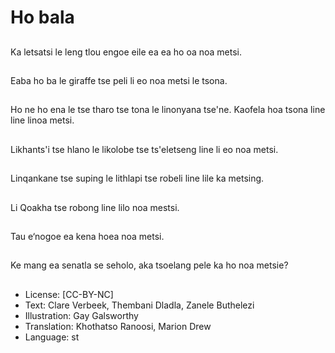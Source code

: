 # Ho bala

##
Ka letsatsi le leng tlou
engoe eile ea ea ho oa
noa metsi.

##
Eaba ho ba le giraffe
tse peli li eo noa metsi
le tsona.

##
Ho ne ho ena le tse
tharo tse tona le
linonyana tse'ne.
Kaofela hoa tsona line
line linoa metsi.

##
Likhants'i tse hlano le
likolobe tse ts'eletseng
line li eo noa metsi.

##
Linqankane tse suping
le lithlapi tse robeli line
lile ka metsing.

##
Li Qoakha tse robong
line lilo noa mestsi.

##
Tau e‘nogoe ea kena
hoea noa metsi.

##
Ke mang ea senatla se
seholo, aka tsoelang
pele ka ho noa metsie?

##
* License: [CC-BY-NC]
* Text: Clare Verbeek, Thembani Dladla, Zanele Buthelezi
* Illustration: Gay Galsworthy
* Translation: Khothatso Ranoosi, Marion Drew
* Language: st
